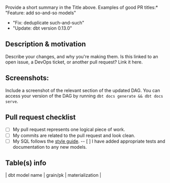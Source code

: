 Provide a short summary in the Title above. Examples of good PR titles:* "Feature: add so-and-so models"
* "Fix: deduplicate such-and-such"
* "Update: dbt version 0.13.0"
## Description & motivation
Describe your changes, and why you're making them. Is this linked to an open issue, a DevOps ticket, or another pull request? Link it here.
## Screenshots:
Include a screenshot of the relevant section of the updated DAG. You can access your version of the DAG by running `dbt docs generate && dbt docs serve`.
## Pull request checklist
- [ ] My pull request represents one logical piece of work.
- [ ] My commits are related to the pull request and look clean.
- [ ] My SQL follows the [style guide](https://github.com/HD-Underwriting/quote-market-data/blob/development/guides/sql_style_guide.md).
-- [ ] I have added appropriate tests and documentation to any new models.
## Table(s) info
| dbt model name  | grain/pk | materialization |
